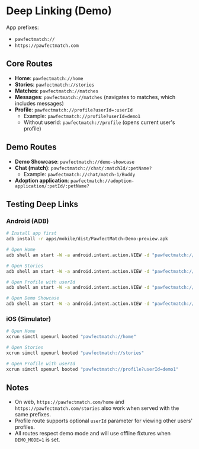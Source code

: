 # Deep Linking (Demo)

App prefixes:

- `pawfectmatch://`
- `https://pawfectmatch.com`

## Core Routes

- **Home**: `pawfectmatch://home`
- **Stories**: `pawfectmatch://stories`
- **Matches**: `pawfectmatch://matches`
- **Messages**: `pawfectmatch://matches` (navigates to matches, which includes messages)
- **Profile**: `pawfectmatch://profile?userId=:userId`
  - Example: `pawfectmatch://profile?userId=demo1`
  - Without userId: `pawfectmatch://profile` (opens current user's profile)

## Demo Routes

- **Demo Showcase**: `pawfectmatch://demo-showcase`
- **Chat (match)**: `pawfectmatch://chat/:matchId/:petName?`
  - Example: `pawfectmatch://chat/match-1/Buddy`
- **Adoption application**: `pawfectmatch://adoption-application/:petId/:petName?`

## Testing Deep Links

### Android (ADB)

```bash
# Install app first
adb install -r apps/mobile/dist/PawfectMatch-Demo-preview.apk

# Open Home
adb shell am start -W -a android.intent.action.VIEW -d "pawfectmatch://home"

# Open Stories
adb shell am start -W -a android.intent.action.VIEW -d "pawfectmatch://stories"

# Open Profile with userId
adb shell am start -W -a android.intent.action.VIEW -d "pawfectmatch://profile?userId=demo1"

# Open Demo Showcase
adb shell am start -W -a android.intent.action.VIEW -d "pawfectmatch://demo-showcase"
```

### iOS (Simulator)

```bash
# Open Home
xcrun simctl openurl booted "pawfectmatch://home"

# Open Stories
xcrun simctl openurl booted "pawfectmatch://stories"

# Open Profile with userId
xcrun simctl openurl booted "pawfectmatch://profile?userId=demo1"
```

## Notes

- On web, `https://pawfectmatch.com/home` and `https://pawfectmatch.com/stories` also work when served with the same prefixes.
- Profile route supports optional `userId` parameter for viewing other users' profiles.
- All routes respect demo mode and will use offline fixtures when `DEMO_MODE=1` is set.
